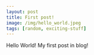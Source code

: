 ```yaml
---
layout: post
title: First post!
image: /img/hello_world.jpeg
tags: [random, exciting-stuff]
---
```


Hello World! My first post in blog!
